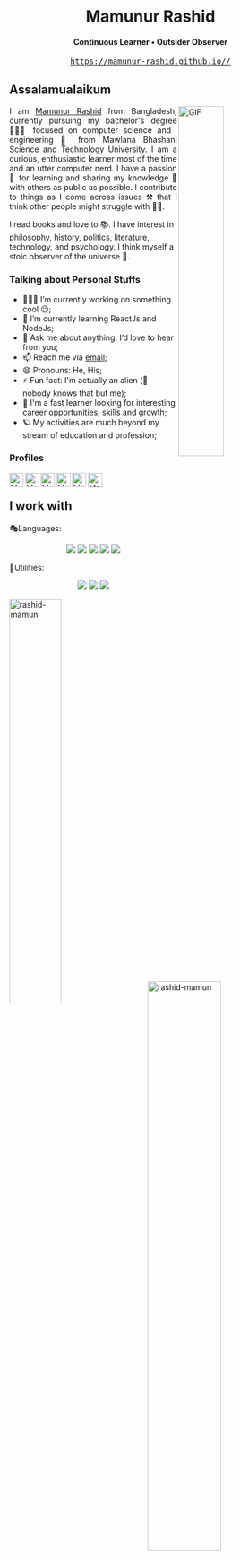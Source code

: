 <h1 align="center">Mamunur Rashid</h1>
<h4 align="center"> Continuous Learner • Outsider Observer </h4>
<p align="center"> <tt><a href="https://mamunur-rashid.github.io/">https://mamunur-rashid.github.io//</a></tt></a> </p>


## Assalamualaikum
<div>
<div>
<img align="right" alt="GIF" src="img/programmer.gif?raw=true" width="40%" />
</div>
<p style="text-align:justify">
I am <a href="https://www.mamunurrashid.me/">Mamunur Rashid</a> from Bangladesh, currently pursuing my bachelor's degree 👨🏽‍🎓 focused on computer science and engineering 🚀 from Mawlana Bhashani Science and Technology University. I am a curious, enthusiastic learner most of the time and an utter computer nerd. I have a passion 💝 for learning and sharing my knowledge 💪 with others as public as possible. I contribute to things as I come across issues ⚒️ that I think other people might struggle with 🏋️‍♂️.

I read books and love to 📚. I have interest in philosophy, history, politics, literature, technology, and psychology. I think myself a stoic observer of the universe 🔭.

</p>
</div>

### Talking about Personal Stuffs

- 👨🏽‍💻 I’m currently working on something cool :wink:;
- 🌱 I’m currently learning ReactJs and NodeJs;
- 💬 Ask me about anything, I’d love to hear from you;
- 📫 Reach me via [email](mailto:opendoor.mamuncse17@gmail.com);
- 😄 Pronouns: He, His;
- ⚡ Fun fact: I'm actually an alien (🤫 nobody knows that but me);
- 💪 I'm a fast learner looking for interesting career opportunities, skills and growth;
- 🪐 My activities are much beyond my stream of education and profession;


<!--
### Profiles
<div>
<p align="left">
<a href="https://github.com/rashid-mamun">
<img src="https://img.shields.io/github/followers/rashid-mamun?label=Follow&style=social" alt="GitHub">
</a>
<a href="https://www.linkedin.com/in/mamunur-rashid-1b9345197/">
<img src="https://img.shields.io/badge/-LinkedIn-blue?style=flat&logo=Linkedin&logoColor=white&link=https://www.linkedin.com/in/mamunur-rashid-1b9345197//)" alt="LinkedIn">
</a>
<a href="https://twitter.com/Arafat_HJ" alt="Twitter">
<img src="https://img.shields.io/twitter/follow/Arafat_HJ?style=social" />
</a>
<a href="https://stackoverflow.com/users/7829174/arafat-hasan">
<img alt="Stack Exchange reputation" src="https://img.shields.io/endpoint?url=https%3A%2F%2Fstack-overflow-reputation-tm7s1nvuekql.runkit.sh">
</a>
<a href="https://github.com/rashid-mamun" alt="Github">
<img src="https://komarev.com/ghpvc/?username=arafat-hasan&color=yellowgreen&style=flat"/>
</a>
</p>
<p align="left">
<a href="https://stackoverflow.com/users/7829174/arafat-hasan?tab=profile"><img src="https://stackexchange.com/users/flair/10631022.png?theme=clean" width="160" alt="profile for Arafat Hasan on Stack Exchange, a network of free, community-driven Q&amp;A sites" title="profile for Arafat Hasan on Stack Exchange, a network of free, community-driven Q&amp;A sites"></a>
</p>  
</div>
-->

### Profiles

<a href="mailto:opendoor.mamuncse17@gmail.com">
  <img align="left" alt="Mamunur Rashid's Email" width="25px" src="https://cdn.jsdelivr.net/npm/simple-icons@v3/icons/gmail.svg" />
</a>
<a href="https://www.linkedin.com/in/mamunur-rashid-1b9345197/">
  <img align="left" alt="Mamunur Rashid's Linkdein" width="25px" src="https://cdn.jsdelivr.net/npm/simple-icons@v3/icons/linkedin.svg" />
</a>

<a href="https://github.com/rashid-mamun">
  <img align="left" alt="Mamunur Rashid's Github" width="25px" src="https://cdn.jsdelivr.net/npm/simple-icons@v3/icons/github.svg" />
</a>

<a href="https://www.facebook.com/mamunur.error">
  <img align="left" alt="Mamunur Rashid's Twitter" width="25px" src="https://cdn.jsdelivr.net/npm/simple-icons@3.12.2/icons/facebook.svg" />
</a>
<a href="https://leetcode.com/Mamunur016/">
  <img align="left" alt="Mamunur Rashid's Leetcode" width="25px" src="https://cdn.jsdelivr.net/npm/simple-icons@3.12.2/icons/leetcode.svg" />
</a>

<a href="https://www.hackerrank.com/Mamunur016">
  <img align="left" alt="Mamunur Rashid's Hackerrank" width="26px" src="https://cdn.jsdelivr.net/npm/simple-icons@3.1.0/icons/hackerrank.svg" />
</a>

<br/>





## I work with

🎭Languages:
<p align="center">
<img src="https://img.shields.io/badge/javascript%20-%23323330.svg?&style=for-the-badge&logo=javascript&logoColor=%23F7DF1E"/>  <img src="https://img.shields.io/badge/java%203%20-%23417FB0.svg?&style=for-the-badge&logo=python&logoColor=white"/>   <img src="https://img.shields.io/badge/html5%20-%23E34F26.svg?&style=for-the-badge&logo=html5&logoColor=white"/>  <img src="https://img.shields.io/badge/css3%20-%231572B6.svg?&style=for-the-badge&logo=css3&logoColor=white"/> <img src="https://img.shields.io/badge/++%20-%231572B6.svg?&style=for-the-badge&logo=c&logoColor=white"> 
</p>

🎇Utilities:
<p align="center">
<img src="https://img.shields.io/badge/node.js%20-%2343853D.svg?&style=for-the-badge&logo=node.js&logoColor=white"/> <img src="https://img.shields.io/badge/react.js%20-%2343853D.svg?&style=for-the-badge&logo=node.js&logoColor=white"/> <img src="https://img.shields.io/badge/git%20-%23323330.svg?&style=for-the-badge&logo=git&logoColor=red"/> 
</p>

<!--<code><img src="https://img.shields.io/badge/docker-0db7ed.svg?&style=for-the-badge&logo=docker&logoColor=white"/></code>-->

<img align="left" width="43%" src="https://github-readme-stats.vercel.app/api/top-langs?username=rashid-mamun&show_icons=true&hide=blade&locale=en&layout=compact" alt="rashid-mamun" />
<img align="right" width="51%" src="https://github-readme-stats.vercel.app/api?username=rashid-mamun&show_icons=true&findTotalCommits=true&count_private=true&locale=en" alt="rashid-mamun" />
